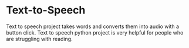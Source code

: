 # Text-to-Speech
Text to speech project takes words and converts them into audio with a button click. Text to speech python project is very helpful for people who are struggling with reading.
